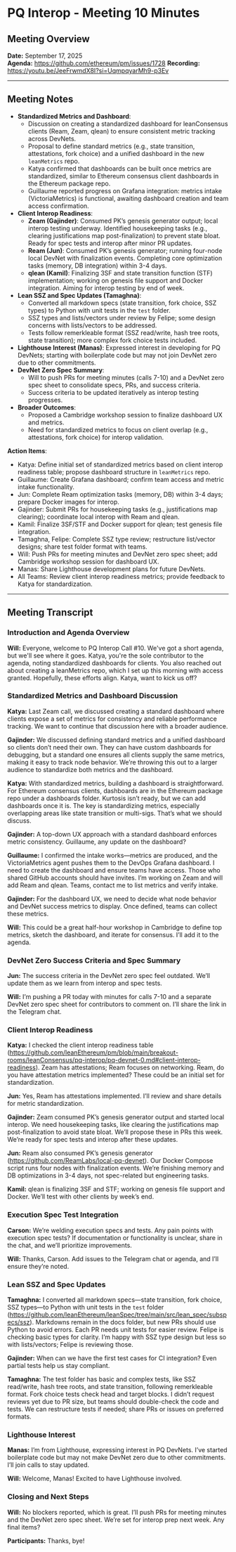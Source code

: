 # PQ Interop - Meeting 10 Minutes

## Meeting Overview
**Date:** September 17, 2025  
**Agenda:** https://github.com/ethereum/pm/issues/1728
**Recording:** https://youtu.be/JeeFrwmdX8I?si=UqmpqyarMh9-p3Ev

---

## Meeting Notes
- **Standardized Metrics and Dashboard**:
  - Discussion on creating a standardized dashboard for leanConsensus clients (Ream, Zeam, qlean) to ensure consistent metric tracking across DevNets.
  - Proposal to define standard metrics (e.g., state transition, attestations, fork choice) and a unified dashboard in the new `leanMetrics` repo.
  - Katya confirmed that dashboards can be built once metrics are standardized, similar to Ethereum consensus client dashboards in the Ethereum package repo.
  - Guillaume reported progress on Grafana integration: metrics intake (VictoriaMetrics) is functional, awaiting dashboard creation and team access confirmation.
- **Client Interop Readiness**:
  - **Zeam (Gajinder)**: Consumed PK’s genesis generator output; local interop testing underway. Identified housekeeping tasks (e.g., clearing justifications map post-finalization) to prevent state bloat. Ready for spec tests and interop after minor PR updates.
  - **Ream (Jun)**: Consumed PK’s genesis generator; running four-node local DevNet with finalization events. Completing core optimization tasks (memory, DB integration) within 3-4 days.
  - **qlean (Kamil)**: Finalizing 3SF and state transition function (STF) implementation; working on genesis file support and Docker integration. Aiming for interop testing by end of week.
- **Lean SSZ and Spec Updates (Tamaghna)**:
  - Converted all markdown specs (state transition, fork choice, SSZ types) to Python with unit tests in the `test` folder.
  - SSZ types and lists/vectors under review by Felipe; some design concerns with lists/vectors to be addressed.
  - Tests follow remerkleable format (SSZ read/write, hash tree roots, state transition); more complex fork choice tests included.
- **Lighthouse Interest (Manas)**: Expressed interest in developing for PQ DevNets; starting with boilerplate code but may not join DevNet zero due to other commitments.
- **DevNet Zero Spec Summary**:
  - Will to push PRs for meeting minutes (calls 7-10) and a DevNet zero spec sheet to consolidate specs, PRs, and success criteria.
  - Success criteria to be updated iteratively as interop testing progresses.
- **Broader Outcomes**:
  - Proposed a Cambridge workshop session to finalize dashboard UX and metrics.
  - Need for standardized metrics to focus on client overlap (e.g., attestations, fork choice) for interop validation.

**Action Items**:
- Katya: Define initial set of standardized metrics based on client interop readiness table; propose dashboard structure in `leanMetrics` repo.
- Guillaume: Create Grafana dashboard; confirm team access and metric intake functionality.
- Jun: Complete Ream optimization tasks (memory, DB) within 3-4 days; prepare Docker images for interop.
- Gajinder: Submit PRs for housekeeping tasks (e.g., justifications map clearing); coordinate local interop with Ream and qlean.
- Kamil: Finalize 3SF/STF and Docker support for qlean; test genesis file integration.
- Tamaghna, Felipe: Complete SSZ type review; restructure list/vector designs; share test folder format with teams.
- Will: Push PRs for meeting minutes and DevNet zero spec sheet; add Cambridge workshop session for dashboard UX.
- Manas: Share Lighthouse development plans for future DevNets.
- All Teams: Review client interop readiness metrics; provide feedback to Katya for standardization.

---

## Meeting Transcript

### Introduction and Agenda Overview
**Will:** Everyone, welcome to PQ Interop Call #10. We've got a short agenda, but we'll see where it goes. Katya, you're the sole contributor to the agenda, noting standardized dashboards for clients. You also reached out about creating a leanMetrics repo, which I set up this morning with access granted. Hopefully, these efforts align. Katya, want to kick us off?

### Standardized Metrics and Dashboard Discussion
**Katya:** Last Zeam call, we discussed creating a standard dashboard where clients expose a set of metrics for consistency and reliable performance tracking. We want to continue that discussion here with a broader audience.

**Gajinder:** We discussed defining standard metrics and a unified dashboard so clients don’t need their own. They can have custom dashboards for debugging, but a standard one ensures all clients supply the same metrics, making it easy to track node behavior. We’re throwing this out to a larger audience to standardize both metrics and the dashboard.

**Katya:** With standardized metrics, building a dashboard is straightforward. For Ethereum consensus clients, dashboards are in the Ethereum package repo under a dashboards folder. Kurtosis isn’t ready, but we can add dashboards once it is. The key is standardizing metrics, especially overlapping areas like state transition or multi-sigs. That’s what we should discuss.

**Gajinder:** A top-down UX approach with a standard dashboard enforces metric consistency. Guillaume, any update on the dashboard?

**Guillaume:** I confirmed the intake works—metrics are produced, and the VictoriaMetrics agent pushes them to the DevOps Grafana dashboard. I need to create the dashboard and ensure teams have access. Those who shared GitHub accounts should have invites. I’m working on Zeam and will add Ream and qlean. Teams, contact me to list metrics and verify intake.

**Gajinder:** For the dashboard UX, we need to decide what node behavior and DevNet success metrics to display. Once defined, teams can collect these metrics.

**Will:** This could be a great half-hour workshop in Cambridge to define top metrics, sketch the dashboard, and iterate for consensus. I’ll add it to the agenda.

### DevNet Zero Success Criteria and Spec Summary
**Jun:** The success criteria in the DevNet zero spec feel outdated. We’ll update them as we learn from interop and spec tests.

**Will:** I’m pushing a PR today with minutes for calls 7-10 and a separate DevNet zero spec sheet for contributors to comment on. I’ll share the link in the Telegram chat.

### Client Interop Readiness
**Katya:** I checked the client interop readiness table (https://github.com/leanEthereum/pm/blob/main/breakout-rooms/leanConsensus/pq-interop/pq-devnet-0.md#client-interop-readiness). Zeam has attestations; Ream focuses on networking. Ream, do you have attestation metrics implemented? These could be an initial set for standardization.

**Jun:** Yes, Ream has attestations implemented. I’ll review and share details for metric standardization.

**Gajinder:** Zeam consumed PK’s genesis generator output and started local interop. We need housekeeping tasks, like clearing the justifications map post-finalization to avoid state bloat. We’ll propose these in PRs this week. We’re ready for spec tests and interop after these updates.

**Jun:** Ream also consumed PK’s genesis generator (https://github.com/ReamLabs/local-pq-devnet). Our Docker Compose script runs four nodes with finalization events. We’re finishing memory and DB optimizations in 3-4 days, not spec-related but engineering tasks.

**Kamil:** qlean is finalizing 3SF and STF; working on genesis file support and Docker. We’ll test with other clients by week’s end.

### Execution Spec Test Integration
**Carson:** We’re welding execution specs and tests. Any pain points with execution spec tests? If documentation or functionality is unclear, share in the chat, and we’ll prioritize improvements.

**Will:** Thanks, Carson. Add issues to the Telegram chat or agenda, and I’ll ensure they’re noted.

### Lean SSZ and Spec Updates
**Tamaghna:** I converted all markdown specs—state transition, fork choice, SSZ types—to Python with unit tests in the `test` folder (https://github.com/leanEthereum/leanSpec/tree/main/src/lean_spec/subspecs/ssz). Markdowns remain in the docs folder, but new PRs should use Python to avoid errors. Each PR needs unit tests for easier review. Felipe is checking basic types for clarity. I’m happy with SSZ type design but less so with lists/vectors; Felipe is reviewing those.

**Gajinder:** When can we have the first test cases for CI integration? Even partial tests help us stay compliant.

**Tamaghna:** The test folder has basic and complex tests, like SSZ read/write, hash tree roots, and state transition, following remerkleable format. Fork choice tests check head and target blocks. I didn’t request reviews yet due to PR size, but teams should double-check the code and tests. We can restructure tests if needed; share PRs or issues on preferred formats.

### Lighthouse Interest
**Manas:** I’m from Lighthouse, expressing interest in PQ DevNets. I’ve started boilerplate code but may not make DevNet zero due to other commitments. I’ll join calls to stay updated.

**Will:** Welcome, Manas! Excited to have Lighthouse involved.

### Closing and Next Steps
**Will:** No blockers reported, which is great. I’ll push PRs for meeting minutes and the DevNet zero spec sheet. We’re set for interop prep next week. Any final items?

**Participants:** Thanks, bye!